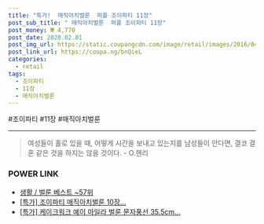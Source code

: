 ```yaml
--- 
title: "특가!  매직아치벌룬  퍼플 조이파티 11장" 
post_sub_title: " 매직아치벌룬  퍼플 조이파티 11장" 
post_money: ₩ 4,770 
post_date: 2020.02.01 
post_img_url: https://static.coupangcdn.com/image/retail/images/2016/04/21/14/9/306d9fff-2797-4a30-a100-f70e346701a3.jpg 
post_link_url: https://coupa.ng/bnQieL 
categories: 
  - retail 
tags: 
  - 조이파티 
  - 11장 
  - 매직아치벌룬 
--- 
```

  #조이파티 #11장 #매직아치벌룬 
<hr> 

> 여성들이 홀로 있을 때, 어떻게 시간을 보내고 있는지를 남성들이 안다면, 결코 결혼 같은 것을 하지는 않을 것이다. - O.헨리 


### POWER LINK

* <a href="https://blog.naver.com/santokki14/221792102219" target="_blank">생활 / 벌룬 베스트 ~57위</a>
* <a href="https://blog.naver.com/an0733/221792702338" target="_blank">[특가] 조이파티 매직아치벌룬 10장...</a>
* <a href="https://blog.naver.com/sakai111/221793047922" target="_blank">[특가] 케이크워크 예이 마일라 벌룬 문자풍선 35.5cm...</a>
